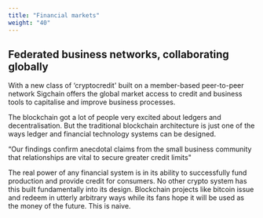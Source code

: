 ```yaml
---
title: "Financial markets"
weight: "40"
---
```


## Federated business networks, collaborating globally

With a new class of ‘cryptocredit' built on a member-based peer-to-peer network Sigchain offers the global market access to credit and business tools to capitalise and improve business processes.

The blockchain got a lot of people very excited about ledgers and decentralisation. But the traditional blockchain architecture is just one of the ways ledger and financial technology systems can be designed.

“Our findings confirm anecdotal claims from the small business community that relationships are vital to secure greater credit limits"

The real power of any financial system is in its ability to successfully fund production and provide credit for consumers.
No other crypto system has this built fundamentally into its design. Blockchain projects like bitcoin issue and redeem in utterly arbitrary ways while its fans hope it will be used as the money of the future. This is naive.
